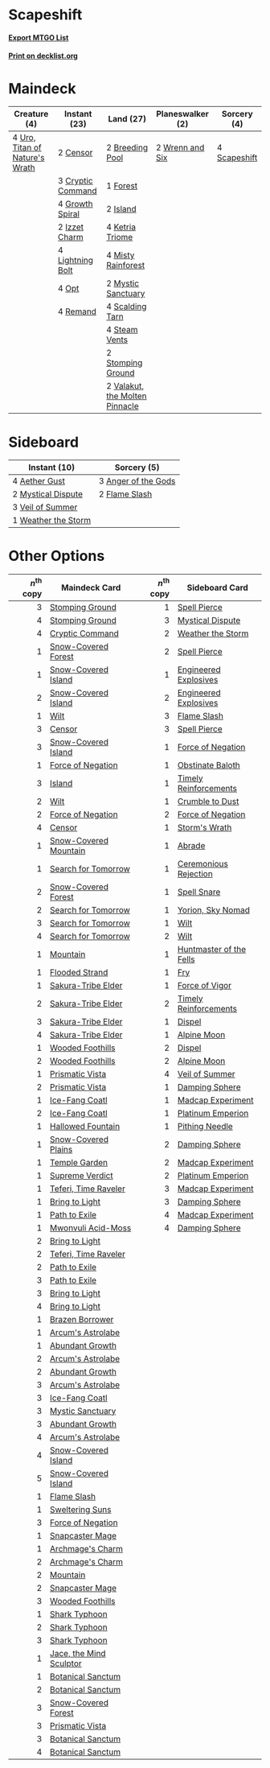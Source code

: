 # Scapeshift

#### [Export MTGO List](../collection/Scapeshift/Scapeshift.txt)
#### [Print on decklist.org](http://decklist.org/?deckmain=2%09Breeding%20Pool%0A2%09Censor%0A3%09Cryptic%20Command%0A1%09Forest%0A4%09Growth%20Spiral%0A2%09Island%0A2%09Izzet%20Charm%0A4%09Ketria%20Triome%0A4%09Lightning%20Bolt%0A4%09Misty%20Rainforest%0A2%09Mystic%20Sanctuary%0A4%09Opt%0A4%09Remand%0A4%09Scalding%20Tarn%0A4%09Scapeshift%0A4%09Steam%20Vents%0A2%09Stomping%20Ground%0A4%09Uro,%20Titan%20of%20Nature's%20Wrath%0A2%09Valakut,%20the%20Molten%20Pinnacle%0A2%09Wrenn%20and%20Six&deckside=4%09Aether%20Gust%0A3%09Anger%20of%20the%20Gods%0A2%09Flame%20Slash%0A2%09Mystical%20Dispute%0A3%09Veil%20of%20Summer%0A1%09Weather%20the%20Storm)
# Maindeck

|                                              Creature (4)                                               |                                        Instant (23)                                        |                                                Land (27)                                                |                                     Planeswalker (2)                                     |                                      Sorcery (4)                                      |
|---------------------------------------------------------------------------------------------------------|--------------------------------------------------------------------------------------------|---------------------------------------------------------------------------------------------------------|------------------------------------------------------------------------------------------|---------------------------------------------------------------------------------------|
|4 [Uro, Titan of Nature's Wrath](http://gatherer.wizards.com/Pages/Card/Details.aspx?multiverseid=476480)|2 [Censor](http://gatherer.wizards.com/Pages/Card/Details.aspx?multiverseid=426748)         |2 [Breeding Pool](http://gatherer.wizards.com/Pages/Card/Details.aspx?multiverseid=97088)                |2 [Wrenn and Six](http://gatherer.wizards.com/Pages/Card/Details.aspx?multiverseid=464166)|4 [Scapeshift](http://gatherer.wizards.com/Pages/Card/Details.aspx?multiverseid=447337)|
|                                                                                                         |3 [Cryptic Command](http://gatherer.wizards.com/Pages/Card/Details.aspx?multiverseid=438614)|1 [Forest](http://gatherer.wizards.com/Pages/Card/Details.aspx?multiverseid=439860)                      |                                                                                          |                                                                                       |
|                                                                                                         |4 [Growth Spiral](http://gatherer.wizards.com/Pages/Card/Details.aspx?multiverseid=457322)  |2 [Island](http://gatherer.wizards.com/Pages/Card/Details.aspx?multiverseid=439857)                      |                                                                                          |                                                                                       |
|                                                                                                         |2 [Izzet Charm](http://gatherer.wizards.com/Pages/Card/Details.aspx?multiverseid=338413)    |4 [Ketria Triome](http://gatherer.wizards.com/Pages/Card/Details.aspx?multiverseid=479770)               |                                                                                          |                                                                                       |
|                                                                                                         |4 [Lightning Bolt](http://gatherer.wizards.com/Pages/Card/Details.aspx?multiverseid=806)    |4 [Misty Rainforest](http://gatherer.wizards.com/Pages/Card/Details.aspx?multiverseid=405102)            |                                                                                          |                                                                                       |
|                                                                                                         |4 [Opt](http://gatherer.wizards.com/Pages/Card/Details.aspx?multiverseid=442948)            |2 [Mystic Sanctuary](http://gatherer.wizards.com/Pages/Card/Details.aspx?multiverseid=473209)            |                                                                                          |                                                                                       |
|                                                                                                         |4 [Remand](http://gatherer.wizards.com/Pages/Card/Details.aspx?multiverseid=380255)         |4 [Scalding Tarn](http://gatherer.wizards.com/Pages/Card/Details.aspx?multiverseid=405107)               |                                                                                          |                                                                                       |
|                                                                                                         |                                                                                            |4 [Steam Vents](http://gatherer.wizards.com/Pages/Card/Details.aspx?multiverseid=405109)                 |                                                                                          |                                                                                       |
|                                                                                                         |                                                                                            |2 [Stomping Ground](http://gatherer.wizards.com/Pages/Card/Details.aspx?multiverseid=405110)             |                                                                                          |                                                                                       |
|                                                                                                         |                                                                                            |2 [Valakut, the Molten Pinnacle](http://gatherer.wizards.com/Pages/Card/Details.aspx?multiverseid=190400)|                                                                                          |                                                                                       |


# Sideboard

|                                         Instant (10)                                         |                                         Sorcery (5)                                          |
|----------------------------------------------------------------------------------------------|----------------------------------------------------------------------------------------------|
|4 [Aether Gust](http://gatherer.wizards.com/Pages/Card/Details.aspx?multiverseid=466796)      |3 [Anger of the Gods](http://gatherer.wizards.com/Pages/Card/Details.aspx?multiverseid=438682)|
|2 [Mystical Dispute](http://gatherer.wizards.com/Pages/Card/Details.aspx?multiverseid=473020) |2 [Flame Slash](http://gatherer.wizards.com/Pages/Card/Details.aspx?multiverseid=416914)      |
|3 [Veil of Summer](http://gatherer.wizards.com/Pages/Card/Details.aspx?multiverseid=466952)   |                                                                                              |
|1 [Weather the Storm](http://gatherer.wizards.com/Pages/Card/Details.aspx?multiverseid=464140)|                                                                                              |


# Other Options

|*n*<sup>th</sup> copy|                                          Maindeck Card                                           |*n*<sup>th</sup> copy|                                          Sideboard Card                                          |
|--------------------:|--------------------------------------------------------------------------------------------------|--------------------:|--------------------------------------------------------------------------------------------------|
|                    3|[Stomping Ground](http://gatherer.wizards.com/Pages/Card/Details.aspx?multiverseid=405110)        |                    1|[Spell Pierce](http://gatherer.wizards.com/Pages/Card/Details.aspx?multiverseid=425876)           |
|                    4|[Stomping Ground](http://gatherer.wizards.com/Pages/Card/Details.aspx?multiverseid=405110)        |                    3|[Mystical Dispute](http://gatherer.wizards.com/Pages/Card/Details.aspx?multiverseid=473020)       |
|                    4|[Cryptic Command](http://gatherer.wizards.com/Pages/Card/Details.aspx?multiverseid=438614)        |                    2|[Weather the Storm](http://gatherer.wizards.com/Pages/Card/Details.aspx?multiverseid=464140)      |
|                    1|[Snow-Covered Forest](http://gatherer.wizards.com/Pages/Card/Details.aspx?multiverseid=121192)    |                    2|[Spell Pierce](http://gatherer.wizards.com/Pages/Card/Details.aspx?multiverseid=425876)           |
|                    1|[Snow-Covered Island](http://gatherer.wizards.com/Pages/Card/Details.aspx?multiverseid=121130)    |                    1|[Engineered Explosives](http://gatherer.wizards.com/Pages/Card/Details.aspx?multiverseid=50139)   |
|                    2|[Snow-Covered Island](http://gatherer.wizards.com/Pages/Card/Details.aspx?multiverseid=121130)    |                    2|[Engineered Explosives](http://gatherer.wizards.com/Pages/Card/Details.aspx?multiverseid=50139)   |
|                    1|[Wilt](http://gatherer.wizards.com/Pages/Card/Details.aspx?multiverseid=479696)                   |                    3|[Flame Slash](http://gatherer.wizards.com/Pages/Card/Details.aspx?multiverseid=416914)            |
|                    3|[Censor](http://gatherer.wizards.com/Pages/Card/Details.aspx?multiverseid=426748)                 |                    3|[Spell Pierce](http://gatherer.wizards.com/Pages/Card/Details.aspx?multiverseid=425876)           |
|                    3|[Snow-Covered Island](http://gatherer.wizards.com/Pages/Card/Details.aspx?multiverseid=121130)    |                    1|[Force of Negation](http://gatherer.wizards.com/Pages/Card/Details.aspx?multiverseid=464001)      |
|                    1|[Force of Negation](http://gatherer.wizards.com/Pages/Card/Details.aspx?multiverseid=464001)      |                    1|[Obstinate Baloth](http://gatherer.wizards.com/Pages/Card/Details.aspx?multiverseid=438745)       |
|                    3|[Island](http://gatherer.wizards.com/Pages/Card/Details.aspx?multiverseid=439857)                 |                    1|[Timely Reinforcements](http://gatherer.wizards.com/Pages/Card/Details.aspx?multiverseid=220074)  |
|                    2|[Wilt](http://gatherer.wizards.com/Pages/Card/Details.aspx?multiverseid=479696)                   |                    1|[Crumble to Dust](http://gatherer.wizards.com/Pages/Card/Details.aspx?multiverseid=401850)        |
|                    2|[Force of Negation](http://gatherer.wizards.com/Pages/Card/Details.aspx?multiverseid=464001)      |                    2|[Force of Negation](http://gatherer.wizards.com/Pages/Card/Details.aspx?multiverseid=464001)      |
|                    4|[Censor](http://gatherer.wizards.com/Pages/Card/Details.aspx?multiverseid=426748)                 |                    1|[Storm's Wrath](http://gatherer.wizards.com/Pages/Card/Details.aspx?multiverseid=476408)          |
|                    1|[Snow-Covered Mountain](http://gatherer.wizards.com/Pages/Card/Details.aspx?multiverseid=121233)  |                    1|[Abrade](http://gatherer.wizards.com/Pages/Card/Details.aspx?multiverseid=430772)                 |
|                    1|[Search for Tomorrow](http://gatherer.wizards.com/Pages/Card/Details.aspx?multiverseid=205408)    |                    1|[Ceremonious Rejection](http://gatherer.wizards.com/Pages/Card/Details.aspx?multiverseid=417613)  |
|                    2|[Snow-Covered Forest](http://gatherer.wizards.com/Pages/Card/Details.aspx?multiverseid=121192)    |                    1|[Spell Snare](http://gatherer.wizards.com/Pages/Card/Details.aspx?multiverseid=446100)            |
|                    2|[Search for Tomorrow](http://gatherer.wizards.com/Pages/Card/Details.aspx?multiverseid=205408)    |                    1|[Yorion, Sky Nomad](http://gatherer.wizards.com/Pages/Card/Details.aspx?multiverseid=479752)      |
|                    3|[Search for Tomorrow](http://gatherer.wizards.com/Pages/Card/Details.aspx?multiverseid=205408)    |                    1|[Wilt](http://gatherer.wizards.com/Pages/Card/Details.aspx?multiverseid=479696)                   |
|                    4|[Search for Tomorrow](http://gatherer.wizards.com/Pages/Card/Details.aspx?multiverseid=205408)    |                    2|[Wilt](http://gatherer.wizards.com/Pages/Card/Details.aspx?multiverseid=479696)                   |
|                    1|[Mountain](http://gatherer.wizards.com/Pages/Card/Details.aspx?multiverseid=439859)               |                    1|[Huntmaster of the Fells](http://gatherer.wizards.com/Pages/Card/Details.aspx?multiverseid=262875)|
|                    1|[Flooded Strand](http://gatherer.wizards.com/Pages/Card/Details.aspx?multiverseid=405098)         |                    1|[Fry](http://gatherer.wizards.com/Pages/Card/Details.aspx?multiverseid=466894)                    |
|                    1|[Sakura-Tribe Elder](http://gatherer.wizards.com/Pages/Card/Details.aspx?multiverseid=220582)     |                    1|[Force of Vigor](http://gatherer.wizards.com/Pages/Card/Details.aspx?multiverseid=464113)         |
|                    2|[Sakura-Tribe Elder](http://gatherer.wizards.com/Pages/Card/Details.aspx?multiverseid=220582)     |                    2|[Timely Reinforcements](http://gatherer.wizards.com/Pages/Card/Details.aspx?multiverseid=220074)  |
|                    3|[Sakura-Tribe Elder](http://gatherer.wizards.com/Pages/Card/Details.aspx?multiverseid=220582)     |                    1|[Dispel](http://gatherer.wizards.com/Pages/Card/Details.aspx?multiverseid=401858)                 |
|                    4|[Sakura-Tribe Elder](http://gatherer.wizards.com/Pages/Card/Details.aspx?multiverseid=220582)     |                    1|[Alpine Moon](http://gatherer.wizards.com/Pages/Card/Details.aspx?multiverseid=447264)            |
|                    1|[Wooded Foothills](http://gatherer.wizards.com/Pages/Card/Details.aspx?multiverseid=405116)       |                    2|[Dispel](http://gatherer.wizards.com/Pages/Card/Details.aspx?multiverseid=401858)                 |
|                    2|[Wooded Foothills](http://gatherer.wizards.com/Pages/Card/Details.aspx?multiverseid=405116)       |                    2|[Alpine Moon](http://gatherer.wizards.com/Pages/Card/Details.aspx?multiverseid=447264)            |
|                    1|[Prismatic Vista](http://gatherer.wizards.com/Pages/Card/Details.aspx?multiverseid=464193)        |                    4|[Veil of Summer](http://gatherer.wizards.com/Pages/Card/Details.aspx?multiverseid=466952)         |
|                    2|[Prismatic Vista](http://gatherer.wizards.com/Pages/Card/Details.aspx?multiverseid=464193)        |                    1|[Damping Sphere](http://gatherer.wizards.com/Pages/Card/Details.aspx?multiverseid=443101)         |
|                    1|[Ice-Fang Coatl](http://gatherer.wizards.com/Pages/Card/Details.aspx?multiverseid=464152)         |                    1|[Madcap Experiment](http://gatherer.wizards.com/Pages/Card/Details.aspx?multiverseid=417695)      |
|                    2|[Ice-Fang Coatl](http://gatherer.wizards.com/Pages/Card/Details.aspx?multiverseid=464152)         |                    1|[Platinum Emperion](http://gatherer.wizards.com/Pages/Card/Details.aspx?multiverseid=457134)      |
|                    1|[Hallowed Fountain](http://gatherer.wizards.com/Pages/Card/Details.aspx?multiverseid=97071)       |                    1|[Pithing Needle](http://gatherer.wizards.com/Pages/Card/Details.aspx?multiverseid=129526)         |
|                    1|[Snow-Covered Plains](http://gatherer.wizards.com/Pages/Card/Details.aspx?multiverseid=121267)    |                    2|[Damping Sphere](http://gatherer.wizards.com/Pages/Card/Details.aspx?multiverseid=443101)         |
|                    1|[Temple Garden](http://gatherer.wizards.com/Pages/Card/Details.aspx?multiverseid=405112)          |                    2|[Madcap Experiment](http://gatherer.wizards.com/Pages/Card/Details.aspx?multiverseid=417695)      |
|                    1|[Supreme Verdict](http://gatherer.wizards.com/Pages/Card/Details.aspx?multiverseid=438776)        |                    2|[Platinum Emperion](http://gatherer.wizards.com/Pages/Card/Details.aspx?multiverseid=457134)      |
|                    1|[Teferi, Time Raveler](http://gatherer.wizards.com/Pages/Card/Details.aspx?multiverseid=461148)   |                    3|[Madcap Experiment](http://gatherer.wizards.com/Pages/Card/Details.aspx?multiverseid=417695)      |
|                    1|[Bring to Light](http://gatherer.wizards.com/Pages/Card/Details.aspx?multiverseid=401831)         |                    3|[Damping Sphere](http://gatherer.wizards.com/Pages/Card/Details.aspx?multiverseid=443101)         |
|                    1|[Path to Exile](http://gatherer.wizards.com/Pages/Card/Details.aspx?multiverseid=220511)          |                    4|[Madcap Experiment](http://gatherer.wizards.com/Pages/Card/Details.aspx?multiverseid=417695)      |
|                    1|[Mwonvuli Acid-Moss](http://gatherer.wizards.com/Pages/Card/Details.aspx?multiverseid=118888)     |                    4|[Damping Sphere](http://gatherer.wizards.com/Pages/Card/Details.aspx?multiverseid=443101)         |
|                    2|[Bring to Light](http://gatherer.wizards.com/Pages/Card/Details.aspx?multiverseid=401831)         |                     |                                                                                                  |
|                    2|[Teferi, Time Raveler](http://gatherer.wizards.com/Pages/Card/Details.aspx?multiverseid=461148)   |                     |                                                                                                  |
|                    2|[Path to Exile](http://gatherer.wizards.com/Pages/Card/Details.aspx?multiverseid=220511)          |                     |                                                                                                  |
|                    3|[Path to Exile](http://gatherer.wizards.com/Pages/Card/Details.aspx?multiverseid=220511)          |                     |                                                                                                  |
|                    3|[Bring to Light](http://gatherer.wizards.com/Pages/Card/Details.aspx?multiverseid=401831)         |                     |                                                                                                  |
|                    4|[Bring to Light](http://gatherer.wizards.com/Pages/Card/Details.aspx?multiverseid=401831)         |                     |                                                                                                  |
|                    1|[Brazen Borrower](http://gatherer.wizards.com/Pages/Card/Details.aspx?multiverseid=473001)        |                     |                                                                                                  |
|                    1|[Arcum's Astrolabe](http://gatherer.wizards.com/Pages/Card/Details.aspx?multiverseid=464169)      |                     |                                                                                                  |
|                    1|[Abundant Growth](http://gatherer.wizards.com/Pages/Card/Details.aspx?multiverseid=240017)        |                     |                                                                                                  |
|                    2|[Arcum's Astrolabe](http://gatherer.wizards.com/Pages/Card/Details.aspx?multiverseid=464169)      |                     |                                                                                                  |
|                    2|[Abundant Growth](http://gatherer.wizards.com/Pages/Card/Details.aspx?multiverseid=240017)        |                     |                                                                                                  |
|                    3|[Arcum's Astrolabe](http://gatherer.wizards.com/Pages/Card/Details.aspx?multiverseid=464169)      |                     |                                                                                                  |
|                    3|[Ice-Fang Coatl](http://gatherer.wizards.com/Pages/Card/Details.aspx?multiverseid=464152)         |                     |                                                                                                  |
|                    3|[Mystic Sanctuary](http://gatherer.wizards.com/Pages/Card/Details.aspx?multiverseid=473209)       |                     |                                                                                                  |
|                    3|[Abundant Growth](http://gatherer.wizards.com/Pages/Card/Details.aspx?multiverseid=240017)        |                     |                                                                                                  |
|                    4|[Arcum's Astrolabe](http://gatherer.wizards.com/Pages/Card/Details.aspx?multiverseid=464169)      |                     |                                                                                                  |
|                    4|[Snow-Covered Island](http://gatherer.wizards.com/Pages/Card/Details.aspx?multiverseid=121130)    |                     |                                                                                                  |
|                    5|[Snow-Covered Island](http://gatherer.wizards.com/Pages/Card/Details.aspx?multiverseid=121130)    |                     |                                                                                                  |
|                    1|[Flame Slash](http://gatherer.wizards.com/Pages/Card/Details.aspx?multiverseid=416914)            |                     |                                                                                                  |
|                    1|[Sweltering Suns](http://gatherer.wizards.com/Pages/Card/Details.aspx?multiverseid=426851)        |                     |                                                                                                  |
|                    3|[Force of Negation](http://gatherer.wizards.com/Pages/Card/Details.aspx?multiverseid=464001)      |                     |                                                                                                  |
|                    1|[Snapcaster Mage](http://gatherer.wizards.com/Pages/Card/Details.aspx?multiverseid=227676)        |                     |                                                                                                  |
|                    1|[Archmage's Charm](http://gatherer.wizards.com/Pages/Card/Details.aspx?multiverseid=463989)       |                     |                                                                                                  |
|                    2|[Archmage's Charm](http://gatherer.wizards.com/Pages/Card/Details.aspx?multiverseid=463989)       |                     |                                                                                                  |
|                    2|[Mountain](http://gatherer.wizards.com/Pages/Card/Details.aspx?multiverseid=439859)               |                     |                                                                                                  |
|                    2|[Snapcaster Mage](http://gatherer.wizards.com/Pages/Card/Details.aspx?multiverseid=227676)        |                     |                                                                                                  |
|                    3|[Wooded Foothills](http://gatherer.wizards.com/Pages/Card/Details.aspx?multiverseid=405116)       |                     |                                                                                                  |
|                    1|[Shark Typhoon](http://gatherer.wizards.com/Pages/Card/Details.aspx?multiverseid=479587)          |                     |                                                                                                  |
|                    2|[Shark Typhoon](http://gatherer.wizards.com/Pages/Card/Details.aspx?multiverseid=479587)          |                     |                                                                                                  |
|                    3|[Shark Typhoon](http://gatherer.wizards.com/Pages/Card/Details.aspx?multiverseid=479587)          |                     |                                                                                                  |
|                    1|[Jace, the Mind Sculptor](http://gatherer.wizards.com/Pages/Card/Details.aspx?multiverseid=442051)|                     |                                                                                                  |
|                    1|[Botanical Sanctum](http://gatherer.wizards.com/Pages/Card/Details.aspx?multiverseid=417817)      |                     |                                                                                                  |
|                    2|[Botanical Sanctum](http://gatherer.wizards.com/Pages/Card/Details.aspx?multiverseid=417817)      |                     |                                                                                                  |
|                    3|[Snow-Covered Forest](http://gatherer.wizards.com/Pages/Card/Details.aspx?multiverseid=121192)    |                     |                                                                                                  |
|                    3|[Prismatic Vista](http://gatherer.wizards.com/Pages/Card/Details.aspx?multiverseid=464193)        |                     |                                                                                                  |
|                    3|[Botanical Sanctum](http://gatherer.wizards.com/Pages/Card/Details.aspx?multiverseid=417817)      |                     |                                                                                                  |
|                    4|[Botanical Sanctum](http://gatherer.wizards.com/Pages/Card/Details.aspx?multiverseid=417817)      |                     |                                                                                                  |

